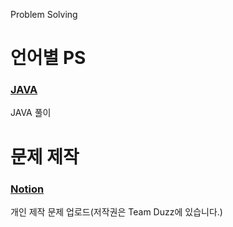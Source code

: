Problem Solving

# 언어별 PS
### [JAVA](https://github.com/alstjr6211/ProbelmSolve/tree/JAVA)
JAVA 풀이


# 문제 제작
### [Notion](https://rogue-cornflower-a3f.notion.site/19f8997cf2b48064965cc3f1ac172715?v=19f8997cf2b48022bafd000cf23dd1e8&p=19f8997cf2b48086abc3f165fcd9207d&pm=s)
개인 제작 문제 업로드(저작권은 Team Duzz에 있습니다.)
